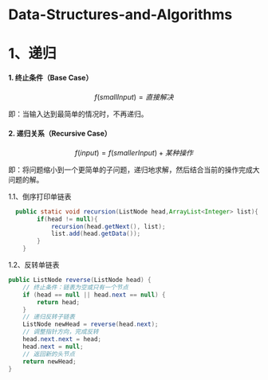 # Data-Structures-and-Algorithms

# 1、递归

#### 1. 终止条件（Base Case）

$$
f(smallInput) = 直接解决
$$

即：当输入达到最简单的情况时，不再递归。

#### 2. 递归关系（Recursive Case）

$$
f(input)=f(smallerInput) + 某种操作
$$

即：将问题缩小到一个更简单的子问题，递归地求解，然后结合当前的操作完成大问题的解。

1.1、倒序打印单链表

```java
  public static void recursion(ListNode head,ArrayList<Integer> list){
        if(head != null){
            recursion(head.getNext(), list);
            list.add(head.getData());
        }
    } 
```



1.2、反转单链表

```java
public ListNode reverse(ListNode head) {
    // 终止条件：链表为空或只有一个节点
    if (head == null || head.next == null) {
        return head;
    }
    // 递归反转子链表
    ListNode newHead = reverse(head.next);
    // 调整指针方向，完成反转
    head.next.next = head;
    head.next = null;
    // 返回新的头节点
    return newHead;
}
```
